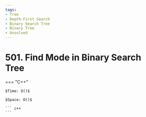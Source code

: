 ```yaml
---
tags:
- Tree
- Depth-First Search
- Binary Search Tree
- Binary Tree
- Unsolved
---
```



# 501. Find Mode in Binary Search Tree

=== "C++"

    $Time: O()$

    $Space: O()$

    ``` c++
    ```